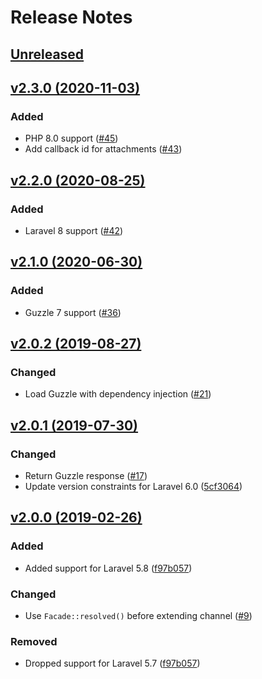 # Release Notes

## [Unreleased](https://github.com/laravel/slack-notification-channel/compare/v2.3.0...2.0)


## [v2.3.0 (2020-11-03)](https://github.com/laravel/slack-notification-channel/compare/v2.2.0...v2.3.0)

### Added
- PHP 8.0 support ([#45](https://github.com/laravel/slack-notification-channel/pull/45))
- Add callback id for attachments ([#43](https://github.com/laravel/slack-notification-channel/pull/43))


## [v2.2.0 (2020-08-25)](https://github.com/laravel/slack-notification-channel/compare/v2.1.0...v2.2.0)

### Added
- Laravel 8 support ([#42](https://github.com/laravel/slack-notification-channel/pull/42))


## [v2.1.0 (2020-06-30)](https://github.com/laravel/slack-notification-channel/compare/v2.0.2...v2.1.0)

### Added
- Guzzle 7 support ([#36](https://github.com/laravel/slack-notification-channel/pull/36))


## [v2.0.2 (2019-08-27)](https://github.com/laravel/slack-notification-channel/compare/v2.0.1...v2.0.2)

### Changed
- Load Guzzle with dependency injection ([#21](https://github.com/laravel/slack-notification-channel/pull/21))


## [v2.0.1 (2019-07-30)](https://github.com/laravel/slack-notification-channel/compare/v2.0.0...v2.0.1)

### Changed
- Return Guzzle response ([#17](https://github.com/laravel/slack-notification-channel/pull/17))
- Update version constraints for Laravel 6.0 ([5cf3064](https://github.com/laravel/slack-notification-channel/commit/5cf3064da746d18bda60a9afcb4e42dca469bcfa))


## [v2.0.0 (2019-02-26)](https://github.com/laravel/slack-notification-channel/compare/v1.0.3...v2.0.0)

### Added
- Added support for Laravel 5.8 ([f97b057](https://github.com/laravel/slack-notification-channel/commit/f97b0572a44d6c1ae72745934bc917e9ae375875))

### Changed
- Use `Facade::resolved()` before extending channel ([#9](https://github.com/laravel/slack-notification-channel/pull/9))

### Removed
- Dropped support for Laravel 5.7 ([f97b057](https://github.com/laravel/slack-notification-channel/commit/f97b0572a44d6c1ae72745934bc917e9ae375875))
